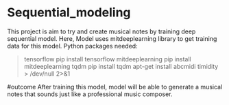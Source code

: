 # Sequential_modeling
This project is aim to try and create musical notes by training deep sequential model.
Here, Model uses mitdeeplearning library to get training data for this model.
Python packages needed:
>tensorflow 
pip install tensorflow
>mitdeeplearning
pip install mitdeeplearning
>tqdm
pip install tqdm
apt-get install abcmidi timidity > /dev/null 2>&1

#outcome
After training this model, model will be able to generate a musical notes that sounds just like a professional music composer.
